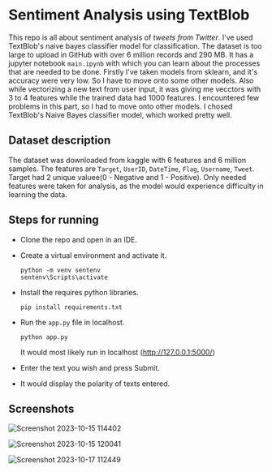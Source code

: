 # Sentiment Analysis using TextBlob

This repo is all about sentiment analysis of *tweets from Twitter*. I've used TextBlob's naive bayes classifier model for classification. The dataset is too large to upload in GitHub with over 6 million records and 290 MB. It has a jupyter notebook `main.ipynb` with which you can learn about the processes that are needed to be done. Firstly I've taken models from sklearn, and it's accuracy were very low. So I have to move onto some other models. Also while vectorizing a new text from user input, it was giving me vecctors with 3 to 4 features while the trained data had 1000 features. I encountered few problems in this part, so I had to move onto other models. I chosed TextBlob's Naive Bayes classifier model, which worked pretty well.


## Dataset description

The dataset was downloaded from kaggle with 6 features and 6 million samples. The features are `Target`, `UserID`, `DateTime`, `Flag`, `Username`, `Tweet`. Target
had 2 unique valuee(0 - Negative and 1 - Positive). Only needed features were taken for analysis, as the model would experience difficulty in learning the data. 

## Steps for running

 - Clone the repo and open in an IDE.
 - Create a virtual environment and activate it.
   
   ```
   python -m venv sentenv
   sentenv\Scripts\activate
   
   ```
- Install the requires python libraries.

  ```
  pip install requirements.txt
  ```
- Run the `app.py` file in localhost.
  ```
  python app.py
  ```
   It would most likely run in localhost (http://127.0.0.1:5000/)

- Enter the text you wish and press Submit.
- It would display the polarity of texts entered.

## Screenshots
![Screenshot 2023-10-15 114402](https://github.com/Sagar663464/Sentiment-Analysis/assets/65543059/9e9feddc-a193-4aa3-95b6-09296dac89d4)

![Screenshot 2023-10-15 120041](https://github.com/Sagar663464/Sentiment-Analysis/assets/65543059/3181169b-32db-4818-8c0d-12dddea2f1dd)

![Screenshot 2023-10-17 112449](https://github.com/Sagar663464/Sentiment-Analysis/assets/65543059/70a68028-5e70-4846-a4d5-1c2ccf36a5db)


